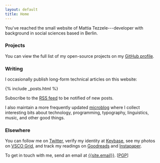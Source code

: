 ```yaml
---
layout: default
title: Home
---
```


You've reached the small website of Mattia Tezzele---developer with background in social sciences based in Berlin.

### Projects

You can view the full list of my open-source projects on my [GitHub profile](http://github.com/mrzool).

### Writing

I occasionally publish long-form technical articles on this website:

{% include _posts.html %}

Subscribe to the [RSS feed](/feed.xml) to be notified of new posts.

I also maintain a more frequently updated [microblog](http://notes.mrzool.cc) where I collect interesting bits about technology, programming, typography, linguistics, music, and other good things.

### Elsewhere

You can follow me on [Twitter](http://twitter.com/mrzool_), verify my identity at [Keybase](https://keybase.io/zool), see my photos on [VSCO Grid](https://mrzool.vsco.co/), and track my readings on [Goodreads](http://www.goodreads.com/mrzool) and [Instapaper](https://www.instapaper.com/p/__zool).

To get in touch with me, send an email at [{{site.email}}](mailto:{{site.email}}). [[PGP](https://keybase.io/zool/key.asc)]
